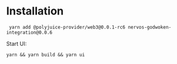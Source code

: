 # Installation

```
 yarn add @polyjuice-provider/web3@0.0.1-rc6 nervos-godwoken-integration@0.0.6

```

Start UI:

```
yarn && yarn build && yarn ui
```
